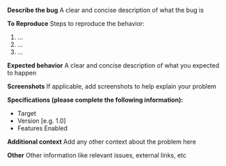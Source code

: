 **Describe the bug**
A clear and concise description of what the bug is

**To Reproduce**
Steps to reproduce the behavior:

1. ...
2. ...
3. ...

**Expected behavior**
A clear and concise description of what you expected to happen

**Screenshots**
If applicable, add screenshots to help explain your problem

**Specifications (please complete the following information):**

- Target
- Version [e.g. 1.0]
- Features Enabled

**Additional context**
Add any other context about the problem here

**Other**
Other information like relevant issues, external links, etc
